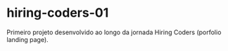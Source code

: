 # hiring-coders-01
Primeiro projeto desenvolvido ao longo da jornada Hiring Coders (porfolio landing page).
